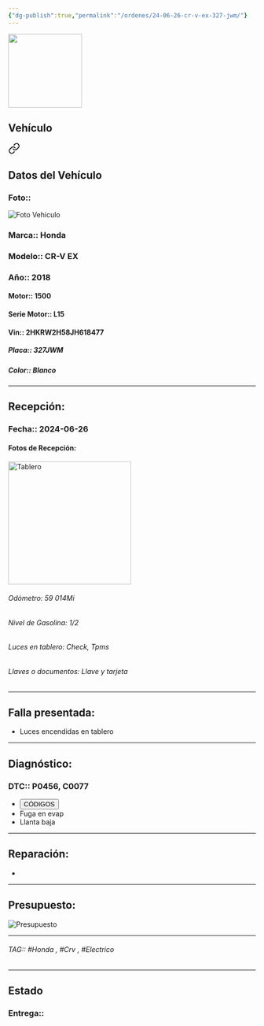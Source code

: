 ```yaml
---
{"dg-publish":true,"permalink":"/ordenes/24-06-26-cr-v-ex-327-jwm/"}
---
```


<img src="https://lh3.googleusercontent.com/d/137fl3TIZ0-PU8b-Pt0bsjclwHub_u78G" width="150">

## Vehículo

<div class="transclusion internal-embed is-loaded"><a class="markdown-embed-link" href="/vehiculos/honda/cr-v-ex-327-jwm/#datos-del-vehiculo" aria-label="Open link"><svg xmlns="http://www.w3.org/2000/svg" width="24" height="24" viewBox="0 0 24 24" fill="none" stroke="currentColor" stroke-width="2" stroke-linecap="round" stroke-linejoin="round" class="svg-icon lucide-link"><path d="M10 13a5 5 0 0 0 7.54.54l3-3a5 5 0 0 0-7.07-7.07l-1.72 1.71"></path><path d="M14 11a5 5 0 0 0-7.54-.54l-3 3a5 5 0 0 0 7.07 7.07l1.71-1.71"></path></svg></a><div class="markdown-embed">



## Datos del Vehículo 
### Foto:: 
<img src="https://lh3.googleusercontent.com/d/1gczKqQCnc9ERAdshpgRwUI5zOJ2sya3B" Alt="Foto Vehiculo">

### Marca:: Honda
### Modelo:: CR-V EX 
### Año:: 2018
#### Motor:: 1500
#### Serie Motor:: L15
#### Vin:: 2HKRW2H58JH618477
##### Placa:: 327JWM
##### Color:: Blanco
---


</div></div>


## Recepción:
### Fecha:: 2024-06-26
#### Fotos de Recepción: 
<img src="https://lh3.googleusercontent.com/d/1ghGUcMX0fT_PbmX-CoJOQetCwQAtvUdk" width="250" Alt="Tablero">

###### Odómetro: 59 014Mi
###### Nivel de Gasolina: 1/2
###### Luces en tablero: Check, Tpms
###### Llaves o documentos: Llave y tarjeta

---

## Falla presentada:
- Luces encendidas en tablero


---

## Diagnóstico:
### DTC:: P0456, C0077

- <a href="http"><button class="btn success">CÓDIGOS</button></a>
- Fuga en evap 
- Llanta baja 

---
## Reparación:
- 

---

## Presupuesto:

<img src="https://lh3.googleusercontent.com/d/" Alt="Presupuesto">

---

###### TAG:: #Honda , #Crv , #Electrico 

---

## Estado

### Entrega:: 


